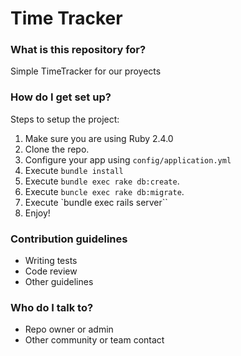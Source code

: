 # Time Tracker #

### What is this repository for? ###

Simple TimeTracker for our proyects

### How do I get set up? ###

Steps to setup the project:

1. Make sure you are using Ruby 2.4.0
1. Clone the repo.
1. Configure your app using `config/application.yml`
1. Execute `bundle install`
1. Execute `bundle exec rake db:create`.
1. Execute `buncle exec rake db:migrate`.
1. Execute `bundle exec rails server``
1. Enjoy!

### Contribution guidelines ###

* Writing tests
* Code review
* Other guidelines

### Who do I talk to? ###

* Repo owner or admin
* Other community or team contact
